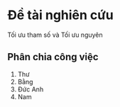 # Đề tài nghiên cứu
Tối ưu tham số và Tối ưu nguyên
## Phân chia công việc
1. Thư
2. Bằng
3. Đức Anh
4. Nam
